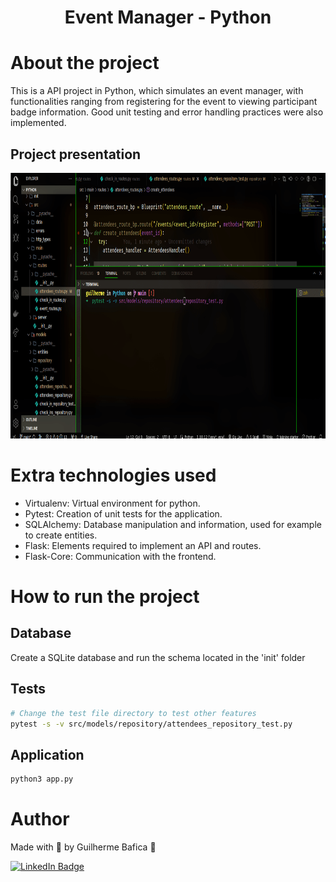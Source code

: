 <h1 align="center">Event Manager - Python</h1>

# About the project

This is a API project in Python, which simulates an event manager, with functionalities ranging from registering for the event to viewing participant badge information.
Good unit testing and error handling practices were also implemented.

## Project presentation

<img
  alt="Event Manager" 
  title="Event Manager' presentation gif" 
  src="./src/assets/presentationGif.gif" 
  height="425" 
/>

# Extra technologies used

- Virtualenv: Virtual environment for python.
- Pytest: Creation of unit tests for the application.
- SQLAlchemy: Database manipulation and information, used for example to create entities.
- Flask: Elements required to implement an API and routes.
- Flask-Core: Communication with the frontend.

# How to run the project

## Database

Create a SQLite database and run the schema located in the 'init' folder

## Tests

```bash
# Change the test file directory to test other features
pytest -s -v src/models/repository/attendees_repository_test.py
```

## Application

```bash
python3 app.py
```

# Author

Made with 💜 by Guilherme Bafica 👋

[![LinkedIn Badge](https://img.shields.io/badge/-GuilhermeBafica-blue?style=flat-square&logo=Linkedin&logoColor=white&link=https://www.linkedin.com/in/guilhermebafica/)](https://www.linkedin.com/in/guilhermebafica/)
